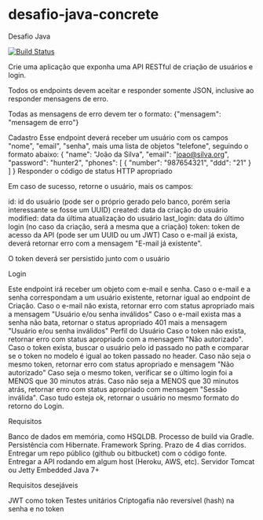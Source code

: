 # desafio-java-concrete
Desafio Java

[![Build Status](https://travis-ci.org/aasampaio3006/desafio-java-concrete.svg?branch=master)](https://travis-ci.org/aasampaio3006/desafio-java-concrete)

Crie uma aplicação que exponha uma API RESTful de criação de usuários e login.

Todos os endpoints devem aceitar e responder somente JSON, inclusive ao responder mensagens de erro.

Todas as mensagens de erro devem ter o formato:
    {"mensagem": "mensagem de erro"}
    
Cadastro
Esse endpoint deverá receber um usuário com os campos "nome", "email", "senha", mais uma lista de objetos "telefone", seguindo o formato abaixo:
    {
        "name": "João da Silva",
        "email": "joao@silva.org",
        "password": "hunter2",
        "phones": [
            {
                "number": "987654321",
                "ddd": "21"
            }
        ]
    }
Responder o código de status HTTP apropriado

Em caso de sucesso, retorne o usuário, mais os campos:

id: id do usuário (pode ser o próprio gerado pelo banco, porém seria interessante se fosse um UUID)
created: data da criação do usuário
modified: data da última atualização do usuário
last_login: data do último login (no caso da criação, será a mesma que a criação)
token: token de acesso da API (pode ser um UUID ou um JWT)
Caso o e-mail já exista, deverá retornar erro com a mensagem "E-mail já existente".

O token deverá ser persistido junto com o usuário

Login

Este endpoint irá receber um objeto com e-mail e senha.
Caso o e-mail e a senha correspondam a um usuário existente, retornar igual ao endpoint de Criação.
Caso o e-mail não exista, retornar erro com status apropriado mais a mensagem "Usuário e/ou senha inválidos"
Caso o e-mail exista mas a senha não bata, retornar o status apropriado 401 mais a mensagem "Usuário e/ou senha inválidos"
Perfil do Usuário
Caso o token não exista, retornar erro com status apropriado com a mensagem "Não autorizado".
Caso o token exista, buscar o usuário pelo id passado no path e comparar se o token no modelo é igual ao token passado no header.
Caso não seja o mesmo token, retornar erro com status apropriado e mensagem "Não autorizado"
Caso seja o mesmo token, verificar se o último login foi a MENOS que 30 minutos atrás. Caso não seja a MENOS que 30 minutos atrás, retornar erro com status apropriado com mensagem "Sessão inválida".
Caso tudo esteja ok, retornar o usuário no mesmo formato do retorno do Login.

Requisitos

Banco de dados em memória, como HSQLDB.
Processo de build via Gradle.
Persistência com Hibernate.
Framework Spring.
Prazo de 4 dias corridos.
Entregar um repo público (github ou bitbucket) com o código fonte.
Entregar a API rodando em algum host (Heroku, AWS, etc).
Servidor Tomcat ou Jetty Embedded
Java 7+

Requisitos desejáveis

JWT como token
Testes unitários
Criptogafia não reversível (hash) na senha e no token
